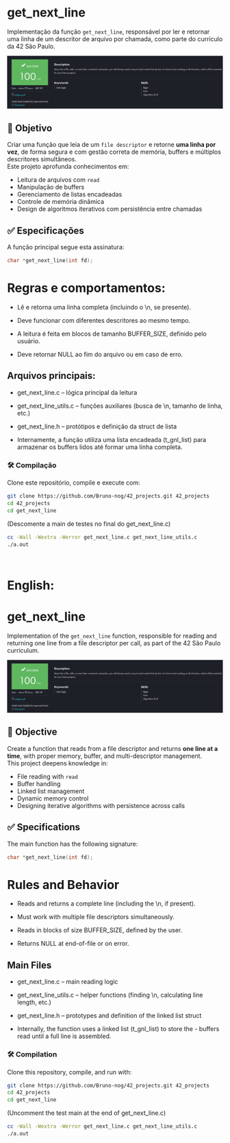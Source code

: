 # get_next_line

Implementação da função `get_next_line`, responsável por ler e retornar uma linha de um descritor de arquivo por chamada, como parte do currículo da 42 São Paulo.

![nota get_next_line](../images/gnl-100.png)

## 📌 Objetivo

Criar uma função que leia de um `file descriptor` e retorne **uma linha por vez**, de forma segura e com gestão correta de memória, buffers e múltiplos descritores simultâneos.  
Este projeto aprofunda conhecimentos em:
- Leitura de arquivos com `read`
- Manipulação de buffers
- Gerenciamento de listas encadeadas
- Controle de memória dinâmica
- Design de algoritmos iterativos com persistência entre chamadas

## ✅ Especificações

A função principal segue esta assinatura:

```c
char *get_next_line(int fd);
```
# Regras e comportamentos:

- Lê e retorna uma linha completa (incluindo o \n, se presente).

- Deve funcionar com diferentes descritores ao mesmo tempo.

- A leitura é feita em blocos de tamanho BUFFER_SIZE, definido pelo usuário.

- Deve retornar NULL ao fim do arquivo ou em caso de erro.

## Arquivos principais:

- get_next_line.c – lógica principal da leitura

- get_next_line_utils.c – funções auxiliares (busca de \n, tamanho de linha, etc.)

- get_next_line.h – protótipos e definição da struct de lista

- Internamente, a função utiliza uma lista encadeada (t_gnl_list) para armazenar os buffers lidos até formar uma linha completa.

### 🛠️ Compilação
Clone este repositório, compile e execute com:
```bash
git clone https://github.com/Bruno-nog/42_projects.git 42_projects
cd 42_projects
cd get_next_line
```
(Descomente a main de testes no final do get_next_line.c)

```bash
cc -Wall -Wextra -Werror get_next_line.c get_next_line_utils.c
./a.out
```

<br>

# English:

# get_next_line

Implementation of the `get_next_line` function, responsible for reading and returning one line from a file descriptor per call, as part of the 42 São Paulo curriculum.

![get_next_line grade](../images/gnl-100.png)

## 📌 Objective

Create a function that reads from a file descriptor and returns **one line at a time**, with proper memory, buffer, and multi-descriptor management.  
This project deepens knowledge in:  
- File reading with `read`  
- Buffer handling  
- Linked list management  
- Dynamic memory control  
- Designing iterative algorithms with persistence across calls  

## ✅ Specifications

The main function has the following signature:

```c
char *get_next_line(int fd);
```

# Rules and Behavior

- Reads and returns a complete line (including the \n, if present).

- Must work with multiple file descriptors simultaneously.

- Reads in blocks of size BUFFER_SIZE, defined by the user.

- Returns NULL at end-of-file or on error.

## Main Files

- get_next_line.c – main reading logic

- get_next_line_utils.c – helper functions (finding \n, calculating line length, etc.)

- get_next_line.h – prototypes and definition of the linked list struct

- Internally, the function uses a linked list (t_gnl_list) to store the - buffers read until a full line is assembled.

### 🛠️ Compilation
Clone this repository, compile, and run with:
```bash
git clone https://github.com/Bruno-nog/42_projects.git 42_projects
cd 42_projects
cd get_next_line
```
(Uncomment the test main at the end of get_next_line.c)

```bash
cc -Wall -Wextra -Werror get_next_line.c get_next_line_utils.c
./a.out
```